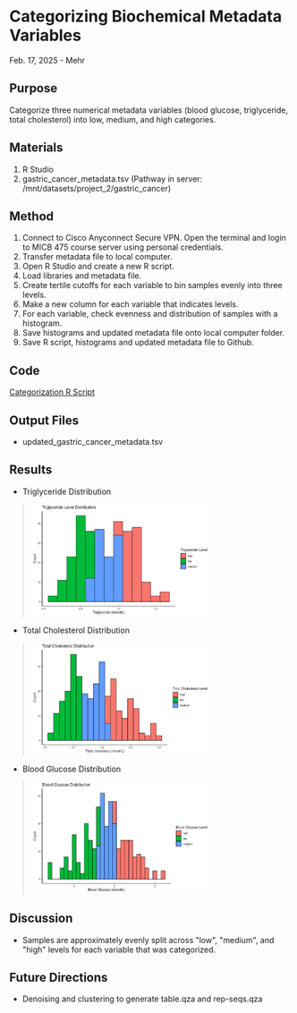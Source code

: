 # Categorizing Biochemical Metadata Variables

Feb. 17, 2025 - Mehr

## Purpose
Categorize three numerical metadata variables (blood glucose, triglyceride, total cholesterol) into low, medium, and high categories.

## Materials
1. R Studio
2. gastric_cancer_metadata.tsv (Pathway in server: /mnt/datasets/project_2/gastric_cancer)

## Method
1. Connect to Cisco Anyconnect Secure VPN. Open the terminal and login to MICB 475 course server using personal credentials.
2. Transfer metadata file to local computer.
3. Open R Studio and create a new R script.
4. Load libraries and metadata file.
5. Create tertile cutoffs for each variable to bin samples evenly into three levels.
6. Make a new column for each variable that indicates levels.
7. For each variable, check evenness and distribution of samples with a histogram.
8. Save histograms and updated metadata file onto local computer folder.
9. Save R script, histograms and updated metadata file to Github.   

## Code
[Categorization R Script](/Rscripts/CategorizationScript.R)

## Output Files
-  updated_gastric_cancer_metadata.tsv

## Results
- Triglyceride Distribution
> <img src="/Rscripts/visuals/triglyceride_distribution.png" height="200">
- Total Cholesterol Distribution
> <img src="/Rscripts/visuals/cholesterol_distribution.png" height="200">
- Blood Glucose Distribution
> <img src="/Rscripts/visuals/glucose_distribution.png" height="200">

## Discussion
- Samples are approximately evenly split across "low", "medium", and "high" levels for each variable that was categorized.

## Future Directions
- Denoising and clustering to generate table.qza and rep-seqs.qza
